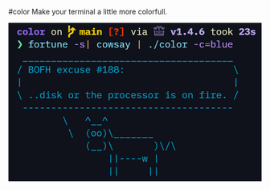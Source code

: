 #color
Make your terminal a little more colorfull.

![screenshot](https://raw.githubusercontent.com/Flammable-Duck/colors/main/screenshot.png) 
